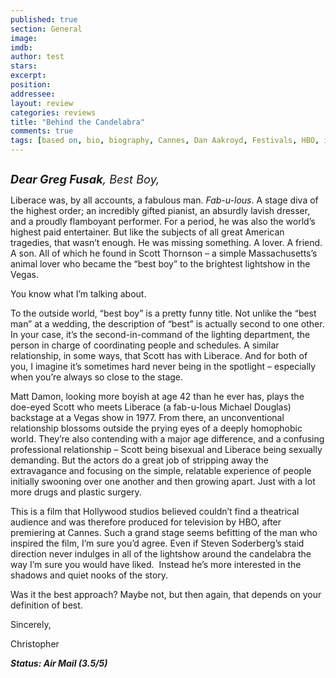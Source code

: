 ```yaml
---
published: true
section: General
image: 
imdb: 
author: test 
stars: 
excerpt: 
position: 
addressee: 
layout: review
categories: reviews
title: "Behind the Candelabra"
comments: true
tags: [based on, bio, biography, Cannes, Dan Aakroyd, Festivals, HBO, inspired by, Liberace, Matt Damon, Michael Douglas, Rob Lowe, True based]
---
```

<div><p><span class="full-image-block ssNonEditable"><span><a href="/letters/2013/5/29/behind-the-candelabra.html"><img src="http://static.squarespace.com/static/5005f6bcc4aa41161b33e89e/5329cf1fe4b07c068ebf74de/5329cf1fe4b07c068ebf7845/1369832357277/Behind%20the%20Candelabra.jpg" alt="" /></a></span></span></p>
<p><span style="font-size:130%;"><em><strong>Dear Greg Fusak</strong>, Best Boy,</em></span></p>
<p>Liberace was, by all accounts, a fabulous man. <em>Fab-u-lous</em>. A stage diva of the highest order; an incredibly gifted pianist, an absurdly lavish dresser, and a proudly flamboyant performer. For a period, he was also the world&rsquo;s highest paid entertainer. But like the subjects of all great American tragedies, that wasn&rsquo;t enough. He was missing something. A lover. A friend. A son. All of which he found in Scott Thornson &ndash; a simple Massachusetts&rsquo;s animal lover who became the &ldquo;best boy&rdquo; to the brightest lightshow in the Vegas.</p>
<p>You know what I&rsquo;m talking about.&nbsp;</p>
<p>To the outside world, &ldquo;best boy&rdquo; is a pretty funny title. Not unlike the &ldquo;best man&rdquo; at a wedding, the description of &ldquo;best&rdquo; is actually second to one other. In your case, it&rsquo;s the second-in-command of the lighting department, the person in charge of coordinating people and schedules. A similar relationship, in some ways, that Scott has with Liberace. And for both of you, I imagine it&rsquo;s sometimes hard never being in the spotlight &ndash; especially when you&rsquo;re always so close to the stage.</p>
<p>Matt Damon, looking more boyish at age 42 than he ever has, plays the doe-eyed Scott who meets Liberace (a fab-u-lous Michael Douglas) backstage at a Vegas show in 1977. From there, an unconventional relationship blossoms outside the prying eyes of a deeply homophobic world. They&rsquo;re also contending with a major age difference, and a confusing professional relationship &ndash; Scott being bisexual and Liberace being sexually demanding. But the actors do a great job of stripping away the extravagance and focusing on the simple, relatable experience of people initially swooning over one another and then growing apart. Just with a lot more drugs and plastic surgery.</p>
<p>This is a film that Hollywood studios believed couldn&rsquo;t find a theatrical audience and was therefore produced for television by HBO, after premiering at Cannes. Such a grand stage seems befitting of the man who inspired the film, I&rsquo;m sure you&rsquo;d agree. Even if Steven Soderberg&rsquo;s staid direction never indulges in all of the lightshow around the candelabra the way I&rsquo;m sure you would have liked.&nbsp; Instead he&rsquo;s more interested in the shadows and quiet nooks of the story.</p>
<p>Was it the best approach? Maybe not, but then again, that depends on your definition of best.&nbsp;</p>
<p>Sincerely,</p>
<p>Christopher</p>
<p><em><strong>Status: Air Mail (3.5/5)</strong></em></p></div>
